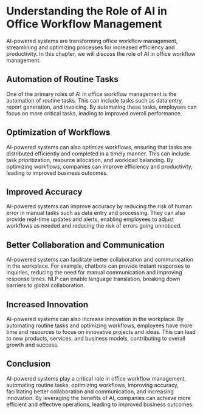 Understanding the Role of AI in Office Workflow Management
========================================================================================================================

AI-powered systems are transforming office workflow management, streamlining and optimizing processes for increased efficiency and productivity. In this chapter, we will discuss the role of AI in office workflow management.

Automation of Routine Tasks
---------------------------

One of the primary roles of AI in office workflow management is the automation of routine tasks. This can include tasks such as data entry, report generation, and invoicing. By automating these tasks, employees can focus on more critical tasks, leading to improved overall performance.

Optimization of Workflows
-------------------------

AI-powered systems can also optimize workflows, ensuring that tasks are distributed efficiently and completed in a timely manner. This can include task prioritization, resource allocation, and workload balancing. By optimizing workflows, companies can improve efficiency and productivity, leading to improved business outcomes.

Improved Accuracy
-----------------

AI-powered systems can improve accuracy by reducing the risk of human error in manual tasks such as data entry and processing. They can also provide real-time updates and alerts, enabling employees to adjust workflows as needed and reducing the risk of errors going unnoticed.

Better Collaboration and Communication
--------------------------------------

AI-powered systems can facilitate better collaboration and communication in the workplace. For example, chatbots can provide instant responses to inquiries, reducing the need for manual communication and improving response times. NLP can enable language translation, breaking down barriers to global collaboration.

Increased Innovation
--------------------

AI-powered systems can also increase innovation in the workplace. By automating routine tasks and optimizing workflows, employees have more time and resources to focus on innovative projects and ideas. This can lead to new products, services, and business models, contributing to overall growth and success.

Conclusion
----------

AI-powered systems play a critical role in office workflow management, automating routine tasks, optimizing workflows, improving accuracy, facilitating better collaboration and communication, and increasing innovation. By leveraging the benefits of AI, companies can achieve more efficient and effective operations, leading to improved business outcomes.
